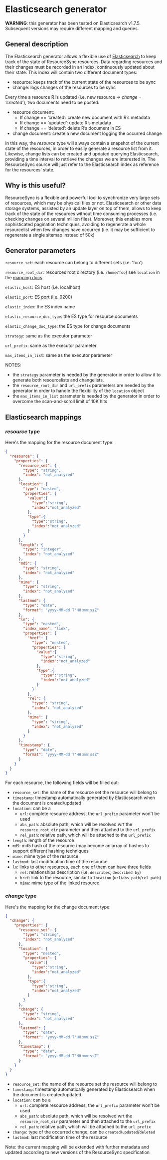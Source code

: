 Elasticsearch generator
============================

**WARNING**: this generator has been tested on Elasticsearch v1.7.5. Subsequent versions may require different mapping and queries.

## General description

The Elasticsearch generator allows a flexible use of [Elasticsearch](https://www.elastic.co/) to keep track of the state of ResourceSync resources.
Data regarding resources and their changes must be recorded in an index, continuously updated about their state.
This index will contain two different document types:

- resource: keeps track of the current state of the resources to be sync
- change: logs changes of the resources to be sync

Every time a resource R is updated (i.e. new resource => *change = ‘created’*), two documents need to be posted:

- resource document:
    - If change == ‘created’: create new document with R’s metadata
    - If change == ‘updated’: update R’s metadata
    - If change == ‘deleted’: delete R’s document in ES
- change document: create a new document logging the occurred change

In this way, the *resource* type will always contain a snapshot of the current state of the resources, in order to easily
generate a resource list from it. Likewise, change lists can be created and updated querying Elasticsearch, providing
a time interval to retrieve the changes we are interested in. The ResourceSync source will just refer to the Elasticsearch 
index as reference for the resources' state.

## Why is this useful?
ResourceSync is a flexible and powerful tool to synchronize very large sets of resources, which may be physical files or not.
Elasticsearch or other data storage systems, assisted by an update layer on top of them, allows to keep track of the state
of the resources without time consuming processes (i.e. checking changes on several million files).
Moreover, this enables more sophisticated pagination techniques, avoiding to regenerate a whole resourcelist when few changes
have occurred (i.e. it may be sufficient to regenerate a single sitemap instead of 50k)

## Generator parameters

`resource_set`: each resource can belong to different sets (i.e. 'foo')

`resource_root_dir`: resources root directory (i.e. `/home/foo`) see `location` in the [mapping docs](#elasticsearch-mappings)

`elastic_host`: ES host (i.e. localhost)

`elastic_port`: ES port (i.e. 9200)

`elastic_index`: the ES index name

`elastic_resource_doc_type`: the ES type for resource documents

`elastic_change_doc_type`: the ES type for change documents

`strategy`: same as the executor parameter

`url_prefix`: same as the executor parameter

`max_items_in_list`: same as the executor parameter

NOTES: 
- the `strategy` parameter is needed by the generator in order to allow it to generate both resourcelists and changelists.
- the `resource_root_dir` and `url_prefix` parameters are needed by the generator in order to handle the flexibility of the `location` object
- the `max_items_in_list` parameter is needed by the generator in order to overcome the scan-and-scroll limit of 10K hits


## Elasticsearch mappings
### *resource* type

Here's the mapping for the resource document type:

```json
{
  "resource": {
    "properties": {
      "resource_set": {
        "type": "string",
        "index": "not_analyzed"
      },
      "location": {
        "type": "nested",
        "properties": {
          "value":{
            "type":"string",
            "index":"not_analyzed"
          },
          "type":{
            "type":"string",
            "index":"not_analyzed"
          }
        }
      },
      "length": {
        "type": "integer",
        "index": "not_analyzed"
      },
      "md5": {
        "type": "string",
        "index": "not_analyzed"
      },
      "mime": {
        "type": "string",
        "index": "not_analyzed"
      },
      "lastmod": {
        "type": "date",
        "format": "yyyy-MM-dd'T'HH:mm:ssZ"
      },
      "ln": {
        "type": "nested",
        "index_name": "link",
        "properties": {
          "href": {
            "type": "nested",
            "properties": {
              "value":{
                "type":"string",
                "index":"not_analyzed"
              },
              "type":{
                "type":"string",
                "index":"not_analyzed"
              }
            }
          },
          "rel": {
            "type": "string",
            "index": "not_analyzed"
          },
          "mime": {
            "type": "string",
            "index": "not_analyzed"
          }
        }
      },
      "timestamp": {
        "type": "date",
        "format": "yyyy-MM-dd'T'HH:mm:ssZ"
      }
    }
  }
}
```

For each resource, the following fields will be filled out:

- `resource_set`: the name of the resource set the resource will belong to
- `timestamp`: timestamp automatically generated by Elasticsearch when the document is created/updated
- `location`: can be a
    - `url`: complete resource address, the `url_prefix` parameter won't be used
    - `abs_path`: absolute path, which will be resolved wrt the `resource_root_dir` parameter and then attached to the `url_prefix`
    - `rel_path`: relative path, which will be attached to the `url_prefix`
- `length`: length of the resource
- `md5`: md5 hash of the resource (may become an array of hashes to support different hashing techniques
- `mime`: mime type of the resource
- `lastmod`: last modification time of the resource
- `ln`: links to other resources, each one of them can have three fields
    - `rel`: relationships description (i.e. `describes`, `described by`)
    - `href`: link to the resource, similar to `location` (`url`/`abs_path`/`rel_path`)
    - `mime`: mime type of the linked resource

### *change* type

Here's the mapping for the change document type:
```json
{
  "change": {
    "properties": {
      "resource_set": {
        "type": "string",
        "index": "not_analyzed"
      },
      "location": {
        "type": "nested",
        "properties": {
          "value":{
            "type":"string",
            "index":"not_analyzed"
          },
          "type":{
            "type":"string",
            "index":"not_analyzed"
          }
        }
      },
      "change": {
        "type": "string",
        "index": "not_analyzed"
      },
      "lastmod": {
        "type": "date",
        "format": "yyyy-MM-dd'T'HH:mm:ssZ"
      },
      "timestamp": {
        "type": "date",
        "format": "yyyy-MM-dd'T'HH:mm:ssZ"
      }
    }
  }
}
```
- `resource_set`: the name of the resource set the resource will belong to
- `timestamp`: timestamp automatically generated by Elasticsearch when the document is created/updated
- `location`: can be a
    - `url`: complete resource address, the `url_prefix` parameter won't be used
    - `abs_path`: absolute path, which will be resolved wrt the `resource_root_dir` parameter and then attached to the `url_prefix`
    - `rel_path`: relative path, which will be attached to the `url_prefix`
- `change`: type of the occurred change, can be `created`/`updated`/`deleted`
- `lastmod`: last modification time of the resource
    
Note: the current mapping will be extended with further metadata and updated according
to new versions of the ResourceSync specification